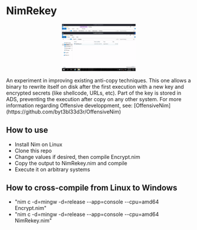 # NimRekey
<p align="center">
    <img width="200" src="https://github.com/OffenseTeacher/NimRekey/blob/main/NimRekey.gif">
</p>
An experiment in improving existing anti-copy techniques. This one allows a binary to rewrite itself on disk after the first execution with a new key and encrypted secrets (like shellcode, URLs, etc).
Part of the key is stored in ADS, preventing the execution after copy on any other system.
For more information regarding Offensive developpment, see: [OffensiveNim](https://github.com/byt3bl33d3r/OffensiveNim)

## How to use
- Install Nim on Linux
- Clone this repo
- Change values if desired, then compile Encrypt.nim
- Copy the output to NimRekey.nim and compile
- Execute it on arbitrary systems

## How to cross-compile from Linux to Windows
- "nim c -d=mingw -d=release --app=console --cpu=amd64 Encrypt.nim"
- "nim c -d=mingw -d=release --app=console --cpu=amd64 NimRekey.nim"

